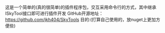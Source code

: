 ﻿这是一个简单的(真的很简单)的插件程序包，交互采用命令行的方式，其中继承ISkyTool接口即可进行插件开发 
GitHub开源地址：https://github.com/jkh404/SkyTools
目的:(打算自己使用的，放nuget上更加方便些)